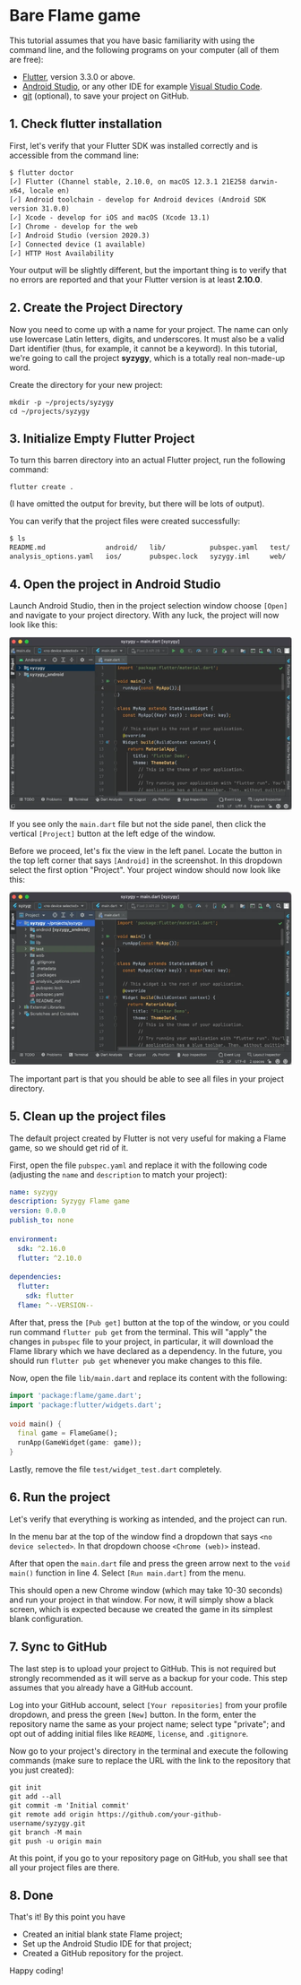 # Bare Flame game

This tutorial assumes that you have basic familiarity with using the command line, and the following
programs on your computer (all of them are free):

- [Flutter], version 3.3.0 or above.
- [Android Studio], or any other IDE for example [Visual Studio Code].
- [git] (optional), to save your project on GitHub.


## 1. Check flutter installation

First, let's verify that your Flutter SDK was installed correctly and is accessible from the command
line:

```console
$ flutter doctor
[✓] Flutter (Channel stable, 2.10.0, on macOS 12.3.1 21E258 darwin-x64, locale en)
[✓] Android toolchain - develop for Android devices (Android SDK version 31.0.0)
[✓] Xcode - develop for iOS and macOS (Xcode 13.1)
[✓] Chrome - develop for the web
[✓] Android Studio (version 2020.3)
[✓] Connected device (1 available)
[✓] HTTP Host Availability
```

Your output will be slightly different, but the important thing is to verify that no errors are
reported and that your Flutter version is at least **2.10.0**.


## 2. Create the Project Directory

Now you need to come up with a name for your project. The name can only use lowercase Latin letters,
digits, and underscores. It must also be a valid Dart identifier (thus, for example, it cannot be a
keyword). In this tutorial, we're going to call the project **syzygy**, which is a totally real
non-made-up word.

Create the directory for your new project:

```console
mkdir -p ~/projects/syzygy
cd ~/projects/syzygy
```


## 3. Initialize Empty Flutter Project

To turn this barren directory into an actual Flutter project, run the following command:

```console
flutter create .
```

(I have omitted the output for brevity, but there will be lots of output).

You can verify that the project files were created successfully:

```console
$ ls
README.md               android/   lib/           pubspec.yaml   test/
analysis_options.yaml   ios/       pubspec.lock   syzygy.iml     web/
```


## 4. Open the project in Android Studio

Launch Android Studio, then in the project selection window choose `[Open]` and navigate to your
project directory. With any luck, the project will now look like this:

![Project in Android Studio](../images/tutorials/android-studio-screenshot-1.webp)

If you see only the `main.dart` file but not the side panel, then click the vertical `[Project]`
button at the left edge of the window.

Before we proceed, let's fix the view in the left panel. Locate the button in the top left corner
that says `[Android]` in the screenshot. In this dropdown select the first option "Project". Your
project window should now look like this:

![Project in Android Studio](../images/tutorials/android-studio-screenshot-2.webp)

The important part is that you should be able to see all files in your project directory.


## 5. Clean up the project files

The default project created by Flutter is not very useful for making a Flame game, so we should get
rid of it.

First, open the file `pubspec.yaml` and replace it with the following code (adjusting the `name` and
`description` to match your project):

```yaml
name: syzygy
description: Syzygy Flame game
version: 0.0.0
publish_to: none

environment:
  sdk: ^2.16.0
  flutter: ^2.10.0

dependencies:
  flutter:
    sdk: flutter
  flame: ^--VERSION--
```

After that, press the `[Pub get]` button at the top of the window, or you could run command `flutter
pub get` from the terminal. This will "apply" the changes in `pubspec` file to your project, in
particular, it will download the Flame library which we have declared as a dependency. In the
future, you should run `flutter pub get` whenever you make changes to this file.

Now, open the file `lib/main.dart` and replace its content with the following:

```dart
import 'package:flame/game.dart';
import 'package:flutter/widgets.dart';

void main() {
  final game = FlameGame();
  runApp(GameWidget(game: game));
}
```

Lastly, remove the file `test/widget_test.dart` completely.


## 6. Run the project

Let's verify that everything is working as intended, and the project can run.

In the menu bar at the top of the window find a dropdown that says `<no device selected>`. In that
dropdown choose `<Chrome (web)>` instead.

After that open the `main.dart` file and press the green arrow next to the `void main()` function in
line 4. Select `[Run main.dart]` from the menu.

This should open a new Chrome window (which may take 10-30 seconds) and run your project in that
window. For now, it will simply show a black screen, which is expected because we created the game
in its simplest blank configuration.


## 7. Sync to GitHub

The last step is to upload your project to GitHub. This is not required but strongly recommended as
it will serve as a backup for your code. This step assumes that you already have a GitHub account.

Log into your GitHub account, select `[Your repositories]` from your profile dropdown, and press the
green `[New]` button. In the form, enter the repository name the same as your project name; select
type "private"; and opt out of adding initial files like `README`, `license`, and `.gitignore`.

Now go to your project's directory in the terminal and execute the following commands (make sure to
replace the URL with the link to the repository that you just created):

```console
git init
git add --all
git commit -m 'Initial commit'
git remote add origin https://github.com/your-github-username/syzygy.git
git branch -M main
git push -u origin main
```

At this point, if you go to your repository page on GitHub, you shall see that all your project
files are there.


## 8. Done

That's it! By this point you have

- Created an initial blank state Flame project;
- Set up the Android Studio IDE for that project;
- Created a GitHub repository for the project.

Happy coding!


[Flutter]: https://docs.flutter.dev/get-started/install
[git]: https://git-scm.com/downloads
[Android Studio]: https://developer.android.com/studio
[Visual Studio Code]: https://code.visualstudio.com/download
